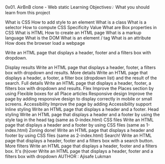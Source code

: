 0x01. AirBnB clone - Web static Learning Objectives💡 What you should learn from this project

What is CSS How to add style to an element What is a class What is a selector How to compute CSS Specificity Value What are Box properties in CSS What is HTML How to create an HTML page What is a markup language What is the DOM What is an element / tag What is an attribute How does the browser load a webpage

Write an HTML page that displays a header, footer and a filters box with dropdown.

Display results Write an HTML page that displays a header, footer, a filters box with dropdown and results.
More details Write an HTML page that displays a header, a footer, a filter box (dropdown list) and the result of the search.
Full details Write an HTML page that displays a header, footer, a filters box with dropdown and results.
Flex Improve the Places section by using Flexible boxes for all Place articles
Responsive design Improve the page by adding responsive design to display correctly in mobile or small screens.
Accessibility Improve the page by adding Accessibility support
Inline styling Write an HTML page that displays a header and a footer.
Head styling Write an HTML page that displays a header and a footer by using the style tag in the head tag (same as 0-index.html)
CSS files Write an HTML page that displays a header and a footer by using CSS files (same as 1-index.html)
Zoning done! Write an HTML page that displays a header and footer by using CSS files (same as 2-index.html)
Search! Write an HTML page that displays a header, footer and a filters box with a search button.
More filters Write an HTML page that displays a header, footer and a filters box.
It's (h)over Write an HTML page that displays a header, footer and a filters box with dropdown
AUTHOR : Ajisafe Lukman

